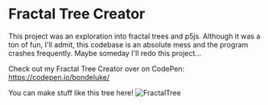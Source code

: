 # Fractal Tree Creator
This project was an exploration into fractal trees and p5js. Although it was a ton of fun, I'll admit, this codebase is an absolute mess and the program crashes frequently. Maybe someday I'll redo this project...

Check out my Fractal Tree Creator over on CodePen: https://codepen.io/bondeluke/

You can make stuff like this tree here!
![FractalTree](https://github.com/bondeluke/fractals-with-p5js/assets/7105195/becfdce1-10df-4923-b8b1-b6683ea77c65)
